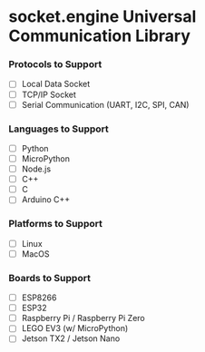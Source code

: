 # socket.engine Universal Communication Library

### Protocols to Support
- [ ] Local Data Socket
- [ ] TCP/IP Socket
- [ ] Serial Communication (UART, I2C, SPI, CAN)

### Languages to Support
- [ ] Python
- [ ] MicroPython
- [ ] Node.js
- [ ] C++
- [ ] C
- [ ] Arduino C++

### Platforms to Support
- [ ] Linux
- [ ] MacOS

### Boards to Support
- [ ] ESP8266
- [ ] ESP32
- [ ] Raspberry Pi / Raspberry Pi Zero
- [ ] LEGO EV3 (w/ MicroPython)
- [ ] Jetson TX2 / Jetson Nano
